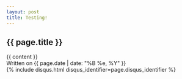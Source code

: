 ```yaml
---
layout: post
title: Testing!
---
```

<article class="post">

  <h1>{{ page.title }}</h1>

  <div class="entry">
    {{ content }}
  </div>

  <div class="date">
    Written on {{ page.date | date: "%B %e, %Y" }}
  </div>

  <div class="comments">
    {% include disqus.html disqus_identifier=page.disqus_identifier %}
  </div>
</article>
